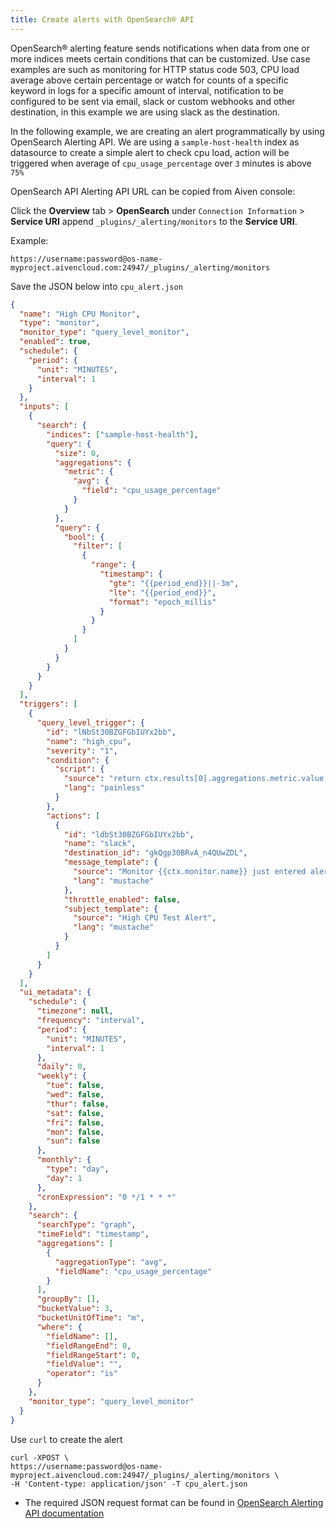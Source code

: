 ```yaml
---
title: Create alerts with OpenSearch® API
---
```


OpenSearch® alerting feature sends notifications when data from one or more indices meets certain conditions that can be customized.
Use case
examples are such as monitoring for HTTP status code 503, CPU load
average above certain percentage or watch for counts of a specific
keyword in logs for a specific amount of interval, notification to be
configured to be sent via email, slack or custom webhooks and other
destination, in this example we are using slack as the destination.

In the following example, we are creating an alert programmatically by
using OpenSearch Alerting API. We are using a `sample-host-health` index
as datasource to create a simple alert to check cpu load, action will be
triggered when average of `cpu_usage_percentage` over `3` minutes is
above `75%`

OpenSearch API Alerting API URL can be copied from Aiven console:

Click the **Overview** tab > **OpenSearch** under
`Connection Information` > **Service URI** append
`_plugins/_alerting/monitors` to the **Service URI**.

Example:

`https://username:password@os-name-myproject.aivencloud.com:24947/_plugins/_alerting/monitors`

Save the JSON below into `cpu_alert.json`

```json
{
  "name": "High CPU Monitor",
  "type": "monitor",
  "monitor_type": "query_level_monitor",
  "enabled": true,
  "schedule": {
    "period": {
      "unit": "MINUTES",
      "interval": 1
    }
  },
  "inputs": [
    {
      "search": {
        "indices": ["sample-host-health"],
        "query": {
          "size": 0,
          "aggregations": {
            "metric": {
              "avg": {
                "field": "cpu_usage_percentage"
              }
            }
          },
          "query": {
            "bool": {
              "filter": [
                {
                  "range": {
                    "timestamp": {
                      "gte": "{{period_end}}||-3m",
                      "lte": "{{period_end}}",
                      "format": "epoch_millis"
                    }
                  }
                }
              ]
            }
          }
        }
      }
    }
  ],
  "triggers": [
    {
      "query_level_trigger": {
        "id": "lNbSt30BZGFGbIUYx2bb",
        "name": "high_cpu",
        "severity": "1",
        "condition": {
          "script": {
            "source": "return ctx.results[0].aggregations.metric.value == null ? false : ctx.results[0].aggregations.metric.value > 75",
            "lang": "painless"
          }
        },
        "actions": [
          {
            "id": "ldbSt30BZGFGbIUYx2bb",
            "name": "slack",
            "destination_id": "gkQgp30BRvA_n4QUwZDL",
            "message_template": {
              "source": "Monitor {{ctx.monitor.name}} just entered alert status. Please investigate the issue.\n  - Trigger: {{ctx.trigger.name}}\n  - Severity: {{ctx.trigger.severity}}\n  - Period start: {{ctx.periodStart}}\n  - Period end: {{ctx.periodEnd}}",
              "lang": "mustache"
            },
            "throttle_enabled": false,
            "subject_template": {
              "source": "High CPU Test Alert",
              "lang": "mustache"
            }
          }
        ]
      }
    }
  ],
  "ui_metadata": {
    "schedule": {
      "timezone": null,
      "frequency": "interval",
      "period": {
        "unit": "MINUTES",
        "interval": 1
      },
      "daily": 0,
      "weekly": {
        "tue": false,
        "wed": false,
        "thur": false,
        "sat": false,
        "fri": false,
        "mon": false,
        "sun": false
      },
      "monthly": {
        "type": "day",
        "day": 1
      },
      "cronExpression": "0 */1 * * *"
    },
    "search": {
      "searchType": "graph",
      "timeField": "timestamp",
      "aggregations": [
        {
          "aggregationType": "avg",
          "fieldName": "cpu_usage_percentage"
        }
      ],
      "groupBy": [],
      "bucketValue": 3,
      "bucketUnitOfTime": "m",
      "where": {
        "fieldName": [],
        "fieldRangeEnd": 0,
        "fieldRangeStart": 0,
        "fieldValue": "",
        "operator": "is"
      }
    },
    "monitor_type": "query_level_monitor"
  }
}
```

Use `curl` to create the alert

```
curl -XPOST \
https://username:password@os-name-myproject.aivencloud.com:24947/_plugins/_alerting/monitors \
-H 'Content-type: application/json' -T cpu_alert.json
```

-   The required JSON request format can be found in [OpenSearch
    Alerting API
    documentation](https://opensearch.org/docs/latest/observing-your-data/alerting/api/)
